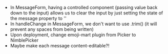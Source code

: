 - In MessageForm, having a controlled component (passing value back down to the input) allows us to clear the input by just setting the state of the message property to ''
- In handleChange in MessageForm, we don't want to use .trim() (it will prevent any spaces from being written)
- Upon deployment, change emoji-mart plugin from Picker to NimblePicker
- Maybe make each message content-editable?!
